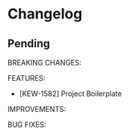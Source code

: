 # Changelog

## Pending

BREAKING CHANGES:

FEATURES:
- [KEW-1582] Project Boilerplate

IMPROVEMENTS:

BUG FIXES:
